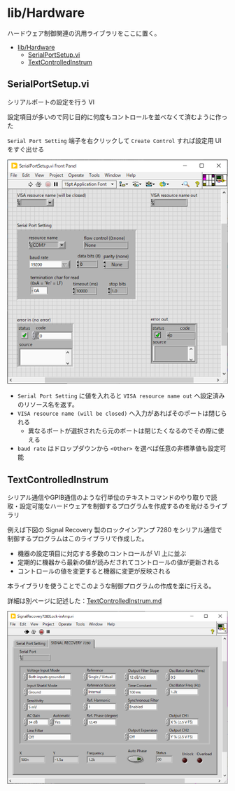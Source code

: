 lib/Hardware
==

ハードウェア制御関連の汎用ライブラリをここに置く。

- [lib/Hardware](#libhardware)
  - [SerialPortSetup.vi](#serialportsetupvi)
  - [TextControlledInstrum](#textcontrolledinstrum)

SerialPortSetup.vi
--

シリアルポートの設定を行う VI

設定項目が多いので同じ目的に何度もコントロールを並べなくて済むように作った

`Serial Port Setting` 端子を右クリックして `Create Control` すれば設定用 UI をすぐ出せる

![](image4md/pins-SerialPortSetup.png)

- `Serial Port Setting` に値を入れると `VISA resource name out` へ設定済みのリソース名を返す。
- `VISA resource name (will be closed)` へ入力があればそのポートは閉じられる
  - 異なるポートが選択されたら元のポートは閉じたくなるのでその際に使える
- `baud rate` はドロップダウンから `<Other>` を選べば任意の非標準値も設定可能

TextControlledInstrum
--

シリアル通信やGPIB通信のような行単位のテキストコマンドのやり取りで読取・設定可能なハードウェアを制御するプログラムを作成するのを助けるライブラリ

例えば下図の Signal Recovery 製のロックインアンプ 7280 をシリアル通信で制御するプログラムはこのライブラリで作成した。

- 機器の設定項目に対応する多数のコントロールが VI 上に並ぶ
- 定期的に機器から最新の値が読みだされてコントロールの値が更新される
- コントロールの値を変更すると機器に変更が反映される

本ライブラリを使うことでこのような制御プログラムの作成を楽に行える。

詳細は別ページに記述した：[TextControlledInstrum.md](TextControlledInstrum.md)

![](../../hardware/image4md/panel-SignalRecovery7280.png)

